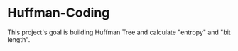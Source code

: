 # Huffman-Coding

This project's goal is building Huffman Tree and calculate "entropy" and "bit length". 
